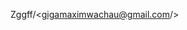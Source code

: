Zggff/<gigamaximwachau@gmail.com/>

<!---
zggff/zggff is a ✨ special ✨ repository because its `README.md` (this file) appears on your GitHub profile.
You can click the Preview link to take a look at your changes.
--->
